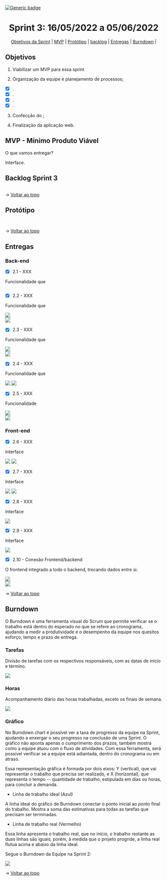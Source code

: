 [![Generic badge](https://img.shields.io/badge/STATUS%20DA%20SPRINT-Em%20Andamento-yellow)](https://shields.io/)
<br id="topo">
<h1 align="center"> Sprint 3: 16/05/2022 a 05/06/2022 </h1>
<p align="center"> 
    <a href="#objetivos">Objetivos da Sprint</a> | 
    <a href="#mvp">MVP</a> | 
    <a href="#prototipo">Protótipo</a> |
    <a href="#backlog">backlog</a> |
    <a href="#entregas">Entregas</a> |
    <a href="#Burndown">Burndown</a> |
    
    
</p>
 
<span id="objetivos">

## Objetivos

1. Viabilizar um MVP para essa sprint
    
2. Organização da equipe e planejamento de processos;
    
 - [x] .
 - [x] .
 - [x] .
 - [x] .
   
3. Confecção do ;

4. Finalização da aplicação web.    

<span id="mvp">
    
## MVP - Mínimo Produto Viável

<p>O que vamos entregar?</p>
    
 Interface.
    
<span id="backlog">

## Backlog Sprint 3

 <img src = "">

→ [Voltar ao topo](#topo)
    
<span id="prototipo">
    
## Protótipo

![]()    

![]()    
       
    
→ [Voltar ao topo](#topo)
    
<span id="entregas">

## Entregas
    
### Back-end   
    
- [x] 2.1 - XXX

Funcionalidade que 

![]()    
![]() 
    

     
- [x] 2.2 - XXX
    
Funcionalidade que 
    
![](https://)  
![](https://)   

- [x] 2.3 - XXX 
    
Funcionalidade que 
  
![](https://)  
![](https://) 

- [x] 2.4 - XXX
    
Funcionalidade que 
  
![](https://)
![](https://)
    
- [x] 2.5 - XXX
   
Funcionalidade  
    
![](https://)    
![](https://)
    
### Front-end   

- [x] 2.6 - XXX
    
Interface 
    
![](https://)
![](https://)

- [x] 2.7 - XXX
   
Interface 
    
![](https://)
![](https://)
    
- [x] 2.8 - XXX
   
Interface 
    
![](https://)
       
- [x] 2.9 - XXX
   
Interface 
    
![](https://)
   
 
- [x] 2.10 - Conexão Frontend/backend 
    
O frontend integrado a todo o backend, trocando dados entre si. 
    
![](https://)  
![](https://)

→ [Voltar ao topo](#topo) 
    
<span id="Burndown">
    
## Burndown
    
O Burndown é uma ferramenta visual do Scrum que permite verificar se o trabalho está dentro do esperado no que se refere ao cronograma, ajudando a medir a produtividade e o desempenho da equipe nos quesitos esforço, tempo e prazo de entrega.

### Tarefas   
    
Divisão de tarefas com os respectivos responsáveis, com as datas de início e término.
    
![](https:/)  
    
### Horas 
    
Acompanhamento diário das horas trabalhadas, exceto os finais de semana.
    
![](https://)  

### Gráfico 
    
No Burndown chart é possível ver a taxa de progresso da equipe na Sprint, ajudando a enxergar o seu progresso na conclusão de uma Sprint. O gráfico não aponta apenas o cumprimento dos prazos, também mostra como a equipe atuou com o fluxo de atividades. Com essa ferramenta, será possível verificar se a equipe está adiantada, dentro do cronograma ou em atraso.
    
Essa representação gráfica é formada por dois eixos: Y (vertical), que vai representar o trabalho que precisa ser realizado, e X (horizontal), que representa o tempo -- quantidade de trabalho, estipulada em dias ou horas, para concluir a demanda.
    
* Linha de trabalho ideal (Azul)
    
A linha ideal do gráfico de Burndown conectar o ponto inicial ao ponto final do trabalho. Mostra a soma das estimativas para todas as tarefas que precisam ser terminadas.
    
* Linha de trabalho real (Vermelho)
    
Essa linha apresenta o trabalho real, que no início, o trabalho restante as duas linhas são iguais, porém, à medida que o projeto progride, a linha real flutua acima e abaixo da linha ideal.
    
Segue o Burndown da Equipe na Sprint 2: 

![](https://)  
    
→ [Voltar ao topo](#topo)  

